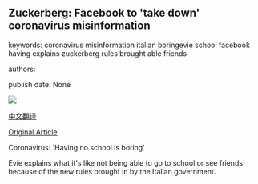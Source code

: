 ## Zuckerberg: Facebook to 'take down' coronavirus misinformation

keywords: coronavirus misinformation italian boringevie school facebook having explains zuckerberg rules brought able friends

authors: 

publish date: None

![](https://ichef.bbci.co.uk/news/1024/branded_news/25A7/production/_112393690_p08ds046.jpg)

[中文翻译](Zuckerberg%3A%20Facebook%20to%20%27take%20down%27%20coronavirus%20misinformation_zh.md)

[Original Article](https://www.bbc.com/news/technology-52749066)

Coronavirus: 'Having no school is boring'

Evie explains what it's like not being able to go to school or see friends because of the new rules brought in by the Italian government.